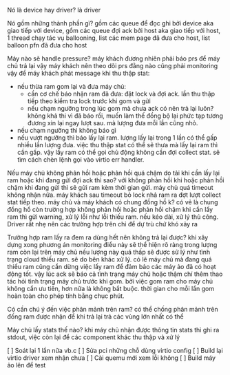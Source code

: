 Nó là device hay driver? là driver

Nó gồm những thành phần gì?
gồm các queue để đọc ghi bởi device aka giao tiếp với device, 
gồm các queue đợi ack bởi host aka giao tiếp với host,
1 thread chạy tác vụ ballooning, 
list các mem page đã đưa cho host,
list balloon pfn đã đưa cho host

Máy nào sẽ handle pressure?
máy khách đương nhiên phải báo prs để máy chủ trả lại vậy máy khách nên theo dõi prs
đằng nào cũng phải monitoring vậy để máy khách phát message khi thu thập stat:
- nếu thừa ram gom lại và đưa máy chủ:
    - cần cơ chế báo nhận ram đã đưa: đặt lock và đợi ack. lần thu thập tiếp theo kiểm tra lock
    trước khi gom và gửi
    - nếu chạm ngưỡng trong lúc gom mà chưa ack có nên trả lại luôn? không khả thi vì đã báo rồi,
    muốn làm thế đồng bộ lại phức tạp tương đương xin lại ngay lượt sau. mà lượng đưa mỗi lần cũng nhỏ.
- nếu chạm ngưỡng thì không báo gì
- nếu vượt ngưỡng thì báo lấy lại ram. lượng lấy lại trong 1 lần có thể gấp nhiều lần lượng đưa.
việc thu thập stat có thể sẽ thưa mà lấy lại ram thì cần gấp. vậy lấy ram có thể gọi chủ động không
cần đợi collect stat. sẽ tìm cách chèn lệnh gọi vào virtio err handler.


Nếu máy chủ không phản hồi hoặc phản hồi quá chậm do tải khi cần lấy lại ram hoặc khi đang gửi đợi ack
thì sao?
với không phản hồi khi hoặc phản hồi chậm khi đang gửi thì sẽ gửi ram kèm thời gian gửi. máy chủ quá timeout
không nhận nữa. máy khách sau timeout bỏ lock nhả ram ra đợt lượt collect stat tiếp theo. máy chủ và máy khách
có chung đồng hồ k? có vẻ là chung đồng hồ
còn trường hợp không phản hồi hoặc phản hồi chậm khi cần lấy ram thì gửi warning, xử lý lỗi như lỗi thiếu
ram. nếu kéo dài, xử lý thủ công.
Driver rất nhẹ nên các trường hợp trên chỉ để dự trù chứ khó xảy ra

Trường hợp ram lấy ra đem ra dùng hết nên không trả lại được?
khi xây dựng xong phương án monitoring điều này sẽ thể hiện rõ ràng trong lượng ram còn lại trên máy chủ
nếu lượng này quá thấp sẽ được sử lý như tình trạng cloud thiếu ram. sẽ do bên khác xử lý.
có lẽ máy chủ mà đang quá thiếu ram cũng cần dừng việc lấy ram để đảm bảo các máy ảo đã có hoạt động
tốt. vậy lúc ack sẽ báo cả tình trạng máy chủ hoặc thậm chí thêm thao tác hỏi tình trạng máy chủ trước khi gom.
bởi việc gom ram cho máy chủ không cần ưu tiên, hơn nữa là không bắt buộc. thời gian cho mỗi lần gom hoàn
toàn cho phép tính bằng chục phút.


Có cần chú ý đến việc phân mảnh trên ram?
có thể chống phân mảnh trên đống ram được nhận để khi trả lại trả các vùng lớn nhất có thể

Máy chủ lấy stats thế nào?
khi máy chủ nhận được thông tin stats thì ghi ra stdout, việc còn lại để các component
khác thu thập và xử lý

[ ] Soát lại 1 lần nữa vb.c
[ ] Sửa pci những chỗ dùng virtio config
[ ] Build lại virtio driver xem nhận chưa
[ ] Cài quemu mới xem lỗi không
[ ] Build máy ảo lên để test